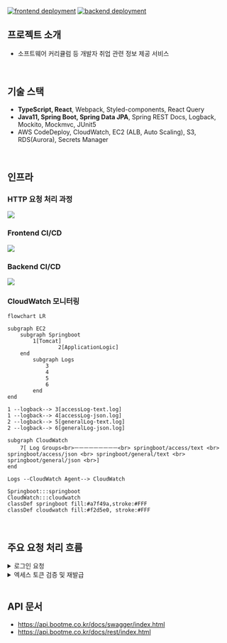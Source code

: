 [![frontend deployment](https://github.com/Jinwook94/bootme/actions/workflows/frontend-deploy.yml/badge.svg)](https://github.com/Jinwook94/bootme/actions/workflows/frontend-deploy.yml)
[![backend deployment](https://github.com/Jinwook94/bootme/actions/workflows/backend-deploy.yml/badge.svg)](https://github.com/Jinwook94/bootme/actions/workflows/backend-deploy.yml)

## 프로젝트 소개
- 소프트웨어 커리큘럼 등 개발자 취업 관련 정보 제공 서비스

<br>

## 기술 스택
- **TypeScript, React**, Webpack, Styled-components, React Query 
- **Java11, Spring Boot, Spring Data JPA**, Spring REST Docs, Logback, Mockito, Mockmvc, JUnit5
- AWS CodeDeploy, CloudWatch, EC2 (ALB, Auto Scaling), S3, RDS(Aurora), Secrets Manager

<br>

## 인프라
### HTTP 요청 처리 과정
<img src="https://github.com/Jinwook94/bootme/assets/44575214/3a080bea-3e11-4b79-b883-bef65aa48c31">

### Frontend CI/CD
<img src="https://github.com/Jinwook94/bootme/assets/44575214/6351b7f7-6ff3-49de-b006-aaf07224932e">

### Backend CI/CD
<img src="https://github.com/Jinwook94/bootme/assets/44575214/b5bea313-1cf5-4bb8-b059-0a0cfd4cb28a">

### CloudWatch 모니터링

```mermaid
flowchart LR

subgraph EC2
    subgraph Springboot
        1[Tomcat]
				2[ApplicationLogic]
    end
		subgraph Logs
			3
			4
			5
			6
		end
end

1 --logback--> 3[accessLog-text.log]
1 --logback--> 4[accessLog-json.log]
2 --logback--> 5[generalLog-text.log]
2 --logback--> 6[generalLog-json.log]

subgraph CloudWatch
	7[ Log Groups<br>ㅡㅡㅡㅡㅡㅡㅡㅡㅡ<br> springboot/access/text <br> springboot/access/json <br> springboot/general/text <br> springboot/general/json <br>]
end

Logs --CloudWatch Agent--> CloudWatch

Springboot:::springboot
CloudWatch:::cloudwatch
classDef springboot fill:#a7f49a,stroke:#FFF
classDef cloudwatch fill:#f2d5e0, stroke:#FFF
```

<br>

## 주요 요청 처리 흐름

<details>
  <summary>로그인 요청</summary>
  <img width="800" alt="image" src="https://github.com/Jinwook94/bootme/assets/44575214/23e2cf53-9460-4b2c-8010-705c602b3205">
</details>
<details>
    <summary>엑세스 토큰 검증 및 재발급</summary>
    <img alt="image" src="https://github.com/Jinwook94/bootme/assets/44575214/72d225b2-b1b9-4ecc-a69f-085dee4237a8">
    <img width="350" alt="image" src="https://github.com/Jinwook94/bootme/assets/44575214/a847dfd5-1afe-4b13-b66f-502b9b251be2">
</details>

<br>

## API 문서

- https://api.bootme.co.kr/docs/swagger/index.html
- https://api.bootme.co.kr/docs/rest/index.html

<br>
